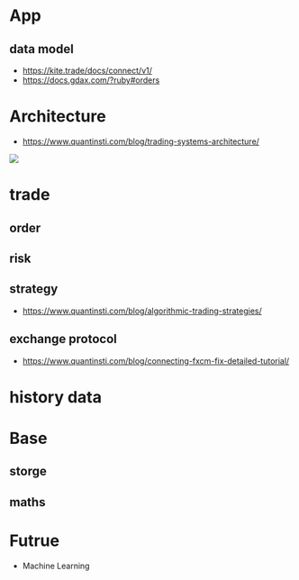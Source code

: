 # App

## data model

- https://kite.trade/docs/connect/v1/
- https://docs.gdax.com/?ruby#orders

# Architecture

-  https://www.quantinsti.com/blog/trading-systems-architecture/

![](https://www.quantinsti.com/wp-content/uploads/2016/01/New-Architecture.png)

# trade

## order
## risk
## strategy
- https://www.quantinsti.com/blog/algorithmic-trading-strategies/
## exchange protocol
- https://www.quantinsti.com/blog/connecting-fxcm-fix-detailed-tutorial/
# history data

# Base
## storge
## maths

# Futrue
- Machine Learning


